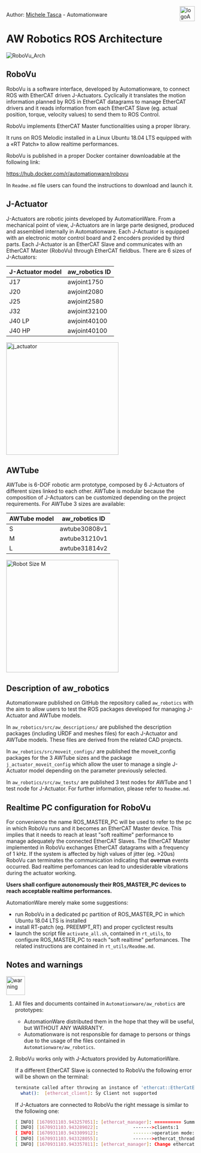 <a href="http://www.automationware.it/">
    <img src="ROS/logo_automationware3.png" alt="logoAW" title="AutomationWare" align="right" height="40" />
</a>

Author: [Michele Tasca](tasca@automationware.it) - Automationware

# AW Robotics ROS Architecture

<img src="ROS/RoboVu_Arch_noSoem.png" alt="RoboVu_Arch" title="RoboVu_Arch" align="center"/>

## RoboVu

RoboVu is a software interface, developed by Automationware, to connect ROS with EtherCAT driven J-Actuators. Cyclically it translates the motion information planned by ROS in EtherCAT datagrams to manage EtherCAT drivers and it reads information from each EtherCAT Slave (eg. actual position, torque, velocity values) to send them to ROS Control.

RoboVu implements EtherCAT Master functionalities using a proper library.

It runs on ROS Melodic installed in a Linux Ubuntu 18.04 LTS equipped with a «RT Patch» to allow realtime performances.

RoboVu is published in a proper Docker container downloadable at the following link:

https://hub.docker.com/r/automationware/robovu

In `Readme.md` file users can found the instructions to download and launch it. 

## J-Actuator

J-Actuators are robotic joints developed by AutomationWare.
From a mechanical point of view, J-Actuators are in large parte designed, produced and assembled internally in Automationware.
Each J-Actuator is equipped with an electronic motor control board and 2 encoders provided by third parts. 
Each J-Actuator is an EtherCAT Slave and communicates with an EtherCAT Master (RoboVu) through EtherCAT fieldbus.
There are 6 sizes of J-Actuators:
 
| J-Actuator model  | aw_robotics ID |
| -----------       | -----------    |
| J17               | awjoint1750    |
| J20               | awjoint2080    |
| J25               | awjoint2580    |
| J32               | awjoint32100   |
| J40 LP            | awjoint40100   |
| J40 HP            | awjoint40100   |

<img src="ROS/j_actuator.png" alt="j_actuator" title="j_actuator" align="center" height="300"/>

## AWTube 

AWTube is 6-DOF robotic arm prototype, composed by 6 J-Actuators of different sizes linked to each other.
AWTube is modular because the composition of J-Actuators can be customized depending on the project requirements.
For AWTube 3 sizes are available:

| AWTube model| aw_robotics ID |
| ----------- | -----------    |
| S           | awtube30808v1  |
| M           | awtube31210v1  |
| L           | awtube31814v2  |


<img src="ROS/Robot Size M.png" alt="Robot Size M" title="Robot Size M" align="center" height="300"/>

## Description of aw_robotics
Automationware published on GitHub the repository called `aw_robotics` with the aim to allow users to test the ROS packages developed for managing J-Actuator and AWTube models.

In `aw_robotics/src/aw_descriptions/` are published the description packages (including URDF and meshes files) for each J-Actuator and AWTube models. These files are derived from the related CAD projects.

In `aw_robotics/src/moveit_configs/` are published the moveit_config packages for the 3 AWTube sizes and the package `j_actuator_moveit_config` which allow the user to manage a single J-Actuator model depending on the parameter previously selected.

In `aw_robotics/src/aw_tests/` are published 3 test nodes for AWTube and 1 test node for J-Actuator.
For further information, please refer to `Readme.md`.

## Realtime PC configuration for RoboVu
For convenience the name ROS_MASTER_PC will be used to refer to the pc in which RoboVu runs and it becomes an EtherCAT Master device. This implies that it needs to reach at least "soft realtime" performance to manage adequately the connected EtherCAT Slaves.
The EtherCAT Master implemented in RoboVu exchanges EtherCAT datagrams with a frequency of 1 kHz. If the system is affected by high values of jitter (eg. >20us) RoboVu can terminates the communication indicating that **overrun** events occurred. 
Bad realtime perfomances can lead to undesiderable vibrations during the actuator working.

**Users shall configure autonomously their ROS_MASTER_PC devices to reach acceptable realtime performances.**

AutomationWare merely make some suggestions:
- run RoboVu in a dedicated pc partition of ROS_MASTER_PC in which Ubuntu 18.04 LTS is installed
- install RT-patch (eg. PREEMPT_RT) and proper cyclictest results
- launch the script file `activate_all.sh`, contained in `rt_utils`, to configure ROS_MASTER_PC to reach "soft realtime" perfomances. The related instructions are contained in `rt_utils/Readme.md`.

## Notes and warnings

  <img src="ROS/warning.png" alt="warning" title="warning" align="center" height="50"/>

1. All files and documents contained in `Automationware/aw_robotics` are     prototypes:

    - AutomationWare distributed them in the hope that they will be useful, but WITHOUT ANY WARRANTY.
    - Automationware is not responsible for damage to persons or things due to the usage of the files contained in `Automationware/aw_robotics`.
2. RoboVu works only with J-Actuators provided by AutomationWare.

   If a different EtherCAT Slave is connected to RoboVu the following error will be shown on the terminal:

    ```bash
    terminate called after throwing an instance of 'ethercat::EtherCatError'
      what():  [ethercat_client]: Sy Client not supported
    ```
    If J-Actuators are connected to RoboVu the right message is similar to the following one:

    ```bash
    [ INFO] [1670931103.943257051]: [ethercat_manager]: ========== Summary: =========
    [ INFO] [1670931103.943289022]:             ------->clients:1
    [ INFO] [1670931103.943309912]:             ------->operation mode: cyclic_sync_pos_mode
    [ INFO] [1670931103.943328055]:             ------->ethercat_thread frequency[hz]: 1000
    [ INFO] [1670931103.943357811]: [ethercat_manager]: Change ethercat-manager-state to ACTIVE 
    ```


